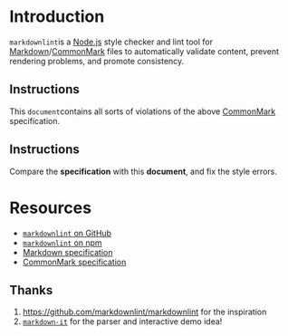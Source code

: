 # Introduction

`markdownlint`is a [Node.js](https://nodejs.org/) style checker and lint tool for [Markdown](https://en.wikipedia.org/wiki/Markdown)/[CommonMark](https://commonmark.org/) files to automatically validate content, prevent rendering problems, and promote consistency.


## Instructions

This `document`contains all sorts of violations of the above [CommonMark](https://commonmark.org/) specification.

## Instructions

Compare the **specification** with this **document**, and fix the style errors. 


# Resources
* [`markdownlint` on GitHub](https://github.com/DavidAnson/markdownlint)
* [`markdownlint` on npm ](https://www.npmjs.com/package/markdownlint)
* [Markdown specification](https://daringfireball.net/projects/markdown/)
*	[CommonMark specification](https://commonmark.org/)

Thanks   
---

1. https://github.com/markdownlint/markdownlint for the inspiration 
2. [`markdown-it`](https://github.com/markdown-it/markdown-it) for the parser and interactive demo idea!
